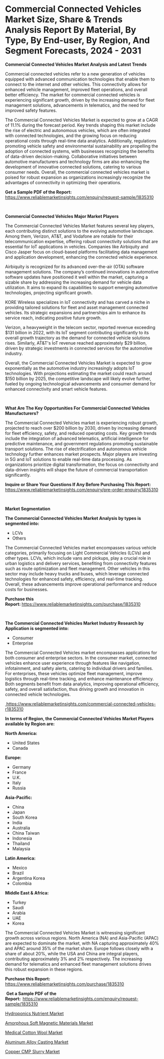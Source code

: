 <p><h1>Commercial Connected Vehicles Market Size, Share & Trends Analysis Report By Material, By Type, By End-user, By Region, And Segment Forecasts, 2024 - 2031</h1></p><p><strong>Commercial Connected Vehicles Market Analysis and Latest Trends</strong></p>
<p><p>Commercial connected vehicles refer to a new generation of vehicles equipped with advanced communication technologies that enable them to connect to the internet and other vehicles. This connectivity allows for enhanced vehicle management, improved fleet operations, and overall better efficiency. The market for commercial connected vehicles is experiencing significant growth, driven by the increasing demand for fleet management solutions, advancements in telematics, and the need for improved safety features.</p><p>The Commercial Connected Vehicles Market is expected to grow at a CAGR of 11.1% during the forecast period. Key trends shaping this market include the rise of electric and autonomous vehicles, which are often integrated with connected technologies, and the growing focus on reducing operational costs through real-time data analytics. Additionally, regulations promoting vehicle safety and environmental sustainability are propelling the adoption of connected systems, with businesses recognizing the benefits of data-driven decision-making. Collaborative initiatives between automotive manufacturers and technology firms are also enhancing the development of innovative connected solutions, catering to various consumer needs. Overall, the commercial connected vehicles market is poised for robust expansion as organizations increasingly recognize the advantages of connectivity in optimizing their operations.</p></p>
<p><strong>Get a Sample PDF of the Report:&nbsp;</strong> <a href="https://www.reliablemarketinsights.com/enquiry/request-sample/1835310?utm_campaign=1620&utm_medium=2&utm_source=Github&utm_content=ia&utm_term=16102024&utm_id=commercial-connected-vehicles">https://www.reliablemarketinsights.com/enquiry/request-sample/1835310</a></p>
<p>&nbsp;</p>
<p><strong>Commercial Connected Vehicles Major Market Players</strong></p>
<p><p>The Commercial Connected Vehicles Market features several key players, each contributing distinct solutions to the evolving automotive landscape. Among them, Verizon, AT&T, and Vodafone are notable for their telecommunication expertise, offering robust connectivity solutions that are essential for IoT applications in vehicles. Companies like Airbiquity and Cisco Jasper focus on cloud-based platforms facilitating data management and application development, enhancing the connected vehicle experience.</p><p>Airbiquity is recognized for its advanced over-the-air (OTA) software management solutions. The company’s continued innovations in automotive software updates have positioned it well within the market, capturing a sizable share by addressing the increasing demand for vehicle data utilization. It aims to expand its capabilities to support emerging automotive technologies, projecting significant growth.</p><p>KORE Wireless specializes in IoT connectivity and has carved a niche in providing tailored solutions for fleet and asset management connected vehicles. Its strategic expansions and partnerships aim to enhance its service reach, indicating positive future growth.</p><p>Verizon, a heavyweight in the telecom sector, reported revenue exceeding $131 billion in 2022, with its IoT segment contributing significantly to its overall growth trajectory as the demand for connected vehicle solutions rises. Similarly, AT&T's IoT revenue reached approximately $29 billion, driven by strategic investments in connected services for the automotive industry.</p><p>Overall, the Commercial Connected Vehicles Market is expected to grow exponentially as the automotive industry increasingly adopts IoT technologies. With projections estimating the market could reach around $150 billion by 2025, the competitive landscape will likely evolve further, fueled by ongoing technological advancements and consumer demand for enhanced connectivity and smart vehicle features.</p></p>
<p>&nbsp;</p>
<p><strong>What Are The Key Opportunities For Commercial Connected Vehicles Manufacturers?</strong></p>
<p><p>The Commercial Connected Vehicles market is experiencing robust growth, projected to reach over $200 billion by 2030, driven by increasing demand for fleet efficiency, safety, and reduced operating costs. Key growth trends include the integration of advanced telematics, artificial intelligence for predictive maintenance, and government regulations promoting sustainable transport solutions. The rise of electrification and autonomous vehicle technology further enhances market prospects. Major players are investing in 5G and IoT solutions to enable real-time data processing. As organizations prioritize digital transformation, the focus on connectivity and data-driven insights will shape the future of commercial transportation significantly.</p></p>
<p><strong>Inquire or Share Your Questions If Any Before Purchasing This Report:</strong> <a href="https://www.reliablemarketinsights.com/enquiry/pre-order-enquiry/1835310?utm_campaign=1620&utm_medium=2&utm_source=Github&utm_content=ia&utm_term=16102024&utm_id=commercial-connected-vehicles">https://www.reliablemarketinsights.com/enquiry/pre-order-enquiry/1835310</a></p>
<p>&nbsp;</p>
<p><strong>Market Segmentation</strong></p>
<p><strong>The Commercial Connected Vehicles Market Analysis by types is segmented into:</strong></p>
<p><ul><li>LCVs</li><li>Others</li></ul></p>
<p><p>The Commercial Connected Vehicles market encompasses various vehicle categories, primarily focusing on Light Commercial Vehicles (LCVs) and other types. LCVs, which include vans and pickups, play a crucial role in urban logistics and delivery services, benefiting from connectivity features such as route optimization and fleet management. Other vehicles in this sector may include heavy trucks and buses, which leverage connected technologies for enhanced safety, efficiency, and real-time tracking. Overall, these advancements improve operational performance and reduce costs for businesses.</p></p>
<p><strong>Purchase this Report:&nbsp;</strong><a href="https://www.reliablemarketinsights.com/purchase/1835310?utm_campaign=1620&utm_medium=2&utm_source=Github&utm_content=ia&utm_term=16102024&utm_id=commercial-connected-vehicles">https://www.reliablemarketinsights.com/purchase/1835310</a></p>
<p>&nbsp;</p>
<p><strong>The Commercial Connected Vehicles Market Industry Research by Application is segmented into:</strong></p>
<p><ul><li>Consumer</li><li>Enterprise</li></ul></p>
<p><p>The Commercial Connected Vehicles market encompasses applications for both consumer and enterprise sectors. In the consumer market, connected vehicles enhance user experience through features like navigation, infotainment, and safety alerts, catering to individual drivers and families. For enterprises, these vehicles optimize fleet management, improve logistics through real-time tracking, and enhance maintenance efficiency. Both segments benefit from data analytics, improving operational efficiency, safety, and overall satisfaction, thus driving growth and innovation in connected vehicle technologies.</p></p>
<p><a href="https://www.reliablemarketinsights.com/commercial-connected-vehicles-r1835310?utm_campaign=1620&utm_medium=2&utm_source=Github&utm_content=ia&utm_term=16102024&utm_id=commercial-connected-vehicles">&nbsp;https://www.reliablemarketinsights.com/commercial-connected-vehicles-r1835310</a></p>
<p><strong>In terms of Region, the Commercial Connected Vehicles Market Players available by Region are:</strong></p>
<p>
    <p> <strong> North America: </strong>
        <ul>
            <li>United States</li>
            <li>Canada</li>
        </ul>
        </p> 
    <p> <strong> Europe: </strong>
        <ul>
            <li>Germany</li>
            <li>France</li>
            <li>U.K.</li>
            <li>Italy</li>
            <li>Russia</li>
        </ul>
        </p> 
    <p> <strong> Asia-Pacific: </strong>
        <ul>
            <li>China</li>
            <li>Japan</li>
            <li>South Korea</li>
            <li>India</li>
            <li>Australia</li>
            <li>China Taiwan</li>
            <li>Indonesia</li>
            <li>Thailand</li>
            <li>Malaysia</li>
        </ul>
        </p> 
    <p> <strong> Latin America: </strong>
        <ul>
            <li>Mexico</li>
            <li>Brazil</li>
            <li>Argentina Korea</li>
            <li>Colombia</li>
        </ul>
        </p> 
    <p> <strong> Middle East & Africa: </strong>
        <ul>
            <li>Turkey</li>
            <li>Saudi</li>
            <li>Arabia</li>
            <li>UAE</li>
            <li>Korea</li>
        </ul>
    </p>
    </p>
<p><p>The Commercial Connected Vehicles Market is witnessing significant growth across various regions. North America (NA) and Asia-Pacific (APAC) are expected to dominate the market, with NA capturing approximately 40% and APAC around 35% of the market share. Europe follows closely with a share of about 20%, while the USA and China are integral players, contributing approximately 3% and 2% respectively. The increasing demand for telematics and enhanced fleet management solutions drives this robust expansion in these regions.</p></p>
<p><strong>Purchase this Report: </strong><a href="https://www.reliablemarketinsights.com/purchase/1835310?utm_campaign=1620&utm_medium=2&utm_source=Github&utm_content=ia&utm_term=16102024&utm_id=commercial-connected-vehicles">https://www.reliablemarketinsights.com/purchase/1835310</a></p>
<p>&nbsp;<strong>Get a Sample PDF of the Report:&nbsp;&nbsp;</strong><a href="https://www.reliablemarketinsights.com/enquiry/request-sample/1835310?utm_campaign=1620&utm_medium=2&utm_source=Github&utm_content=ia&utm_term=16102024&utm_id=commercial-connected-vehicles">https://www.reliablemarketinsights.com/enquiry/request-sample/1835310</a></p>
<p><strong></strong></p>
<p><p><a href="https://www.linkedin.com/pulse/emerging-opportunities-challenges-global-hydroponics-nutrient-6zs3e?utm_campaign=1620&utm_medium=2&utm_source=Github&utm_content=ia&utm_term=16102024&utm_id=commercial-connected-vehicles">Hydroponics Nutrient Market</a></p><p><a href="https://www.linkedin.com/pulse/global-amorphous-soft-magnetic-materials-market-trends-innovations-rpfbe?utm_campaign=1620&utm_medium=2&utm_source=Github&utm_content=ia&utm_term=16102024&utm_id=commercial-connected-vehicles">Amorphous Soft Magnetic Materials Market</a></p><p><a href="https://www.linkedin.com/pulse/medical-cotton-wool-market-outlook-current-assessment-zggpe?utm_campaign=1620&utm_medium=2&utm_source=Github&utm_content=ia&utm_term=16102024&utm_id=commercial-connected-vehicles">Medical Cotton Wool Market</a></p><p><a href="https://www.linkedin.com/pulse/aluminum-alloy-casting-industry-forecast-market-shifts-v5o8e?utm_campaign=1620&utm_medium=2&utm_source=Github&utm_content=ia&utm_term=16102024&utm_id=commercial-connected-vehicles">Aluminum Alloy Casting Market</a></p><p><a href="https://www.linkedin.com/pulse/copper-cmp-slurry-market-size-share-trends-analysis-report-tzxue?utm_campaign=1620&utm_medium=2&utm_source=Github&utm_content=ia&utm_term=16102024&utm_id=commercial-connected-vehicles">Copper CMP Slurry Market</a></p></p>